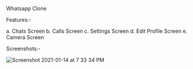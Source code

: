 Whatsapp Clone

Features:-

  a. Chats Screen
  b. Calls Screen
  c. Settings Screen
  d. Edit Profile Screen
  e. Camera Screen

Screenshots:-

![Screenshot 2021-01-14 at 7 33 34 PM](https://user-images.githubusercontent.com/32734840/104601457-46f2b780-56a0-11eb-88bc-0266351dc267.png)
